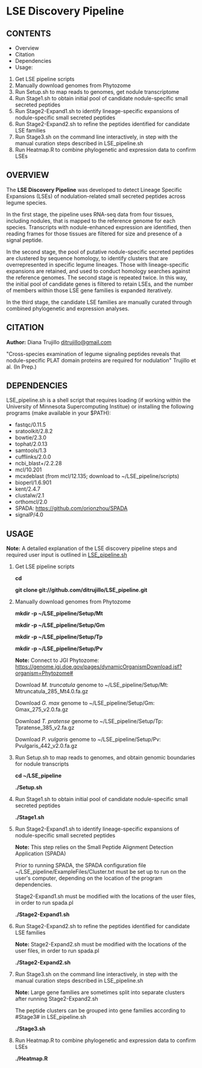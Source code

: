 LSE Discovery Pipeline
============

CONTENTS
------------

-   Overview
-   Citation
-   Dependencies
-   Usage:
1. Get LSE pipeline scripts
2. Manually download genomes from Phytozome 
3. Run Setup.sh to map reads to genomes, get nodule transcriptome
4. Run Stage1.sh to obtain initial pool of candidate nodule-specific small secreted peptides
5. Run Stage2-Expand1.sh to identify lineage-specific expansions of nodule-specific small secreted peptides
6. Run Stage2-Expand2.sh to refine the peptides identified for candidate LSE families
7. Run Stage3.sh on the command line interactively, in step with the manual curation steps described in LSE_pipeline.sh
8. Run Heatmap.R to combine phylogenetic and expression data to confirm LSEs


OVERVIEW
------------

The **LSE Discovery Pipeline** was developed to detect Lineage Specific Expansions (LSEs) of nodulation-related small secreted peptides across legume species. 

In the first stage, the pipeline uses RNA-seq data from four tissues, including nodules, that is mapped to the reference genome for each species. Transcripts with nodule-enhanced expression are identified, then reading frames for those tissues are filtered for size and presence of a signal peptide. 

In the second stage, the pool of putative nodule-specific secreted peptides are clustered by sequence homology, to identify clusters that are overrepresented in specific legume lineages. Those with lineage-specific expansions are retained, and used to conduct homology searches against the reference genomes. The second stage is repeated twice. In this way, the initial pool of candidate genes is filtered to retain LSEs, and the number of members within those LSE gene families is expanded iteratively.

In the third stage, the candidate LSE families are manually curated through combined phylogenetic and expression analyses.


CITATION
------------

**Author:** Diana Trujillo ditrujillo@gmail.com

"Cross-species examination of legume signaling peptides reveals that nodule-specific PLAT domain proteins are required for nodulation" Trujillo et al. (In Prep.)


DEPENDENCIES
------------

LSE_pipeline.sh is a shell script that requires loading (if working within the University of Minnesota Supercomputing Institue) or installing the following programs (make available in your $PATH):

- fastqc/0.11.5
- sratoolkit/2.8.2
- bowtie/2.3.0
- tophat/2.0.13
- samtools/1.3
- cufflinks/2.0.0
- ncbi_blast+/2.2.28
- mcl/10.201 
- mcxdeblast (from mcl/12.135; download to ~/LSE_pipeline/scripts)
- bioperl/1.6.901
- kent/2.4.7
- clustalw/2.1
- orthomcl/2.0
- SPADA: https://github.com/orionzhou/SPADA
- signalP/4.0


USAGE
------------

**Note:** A detailed explanation of the LSE discovery pipeline steps and required user input is outlined in [LSE_pipeline.sh](LSE_pipeline.sh)

1. Get LSE pipeline scripts

   **cd**
   
   **git clone git://github.com/ditrujillo/LSE_pipeline.git**


2. Manually download genomes from Phytozome 

   **mkdir -p ~/LSE_pipeline/Setup/Mt**
   
   **mkdir -p ~/LSE_pipeline/Setup/Gm**
   
   **mkdir -p ~/LSE_pipeline/Setup/Tp**
   
   **mkdir -p ~/LSE_pipeline/Setup/Pv**

   **Note:** Connect to JGI Phytozome: https://genome.jgi.doe.gov/pages/dynamicOrganismDownload.jsf?organism=Phytozome#

   Download *M. truncatula* genome to ~/LSE_pipeline/Setup/Mt: Mtruncatula_285_Mt4.0.fa.gz 
   
   Download *G. max* genome to        ~/LSE_pipeline/Setup/Gm: Gmax_275_v2.0.fa.gz
   
   Download *T. pratense* genome to   ~/LSE_pipeline/Setup/Tp: Tpratense_385_v2.fa.gz
   
   Download *P. vulgaris* genome to   ~/LSE_pipeline/Setup/Pv: Pvulgaris_442_v2.0.fa.gz


3. Run Setup.sh to map reads to genomes, and obtain genomic boundaries for nodule transcripts

   **cd ~/LSE_pipeline**
   
   **./Setup.sh**


4. Run Stage1.sh to obtain initial pool of candidate nodule-specific small secreted peptides

   **./Stage1.sh**


5. Run Stage2-Expand1.sh to identify lineage-specific expansions of nodule-specific small secreted peptides

   **Note:** This step relies on the Small Peptide Alignment Detection Application (SPADA)

   Prior to running SPADA, the SPADA configuration file ~/LSE_pipeline/ExampleFiles/Cluster.txt must be set up to run on the user's computer, depending on the location of the program dependencies.

   Stage2-Expand1.sh must be modified with the locations of the user files, in order to run spada.pl
 
   **./Stage2-Expand1.sh**


6. Run Stage2-Expand2.sh to refine the peptides identified for candidate LSE families

   **Note:** Stage2-Expand2.sh must be modified with the locations of the user files, in order to run spada.pl

   **./Stage2-Expand2.sh**


7. Run Stage3.sh on the command line interactively, in step with the manual curation steps described in LSE_pipeline.sh

   **Note:** Large gene families are sometimes split into separate clusters after running Stage2-Expand2.sh
   
   The peptide clusters can be grouped into gene families according to #Stage3# in LSE_pipeline.sh

   **./Stage3.sh**


8. Run Heatmap.R to combine phylogenetic and expression data to confirm LSEs

   **./Heatmap.R**




